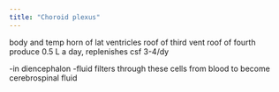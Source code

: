 ```yaml
---
title: "Choroid plexus"
---
```

body and temp horn of lat ventricles
roof of third vent
roof of fourth
produce 0.5 L a day, replenishes csf 3-4/dy

-in diencephalon
-fluid filters through these cells from blood to become cerebrospinal fluid

